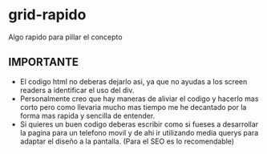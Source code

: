 # grid-rapido
Algo rapido para pillar el concepto


## IMPORTANTE

* El codigo html no deberas dejarlo asi, ya que no ayudas a los screen readers a identificar el uso del div.
* Personalmente creo que hay maneras de aliviar el codigo y hacerlo mas corto pero como llevaria mucho mas tiempo me he decantado por la forma mas rapida y sencilla de entender.
* Si quieres un buen codigo deberas escribir como si fueses a desarrollar la pagina para un telefono movil y de ahi ir utilizando media querys para adaptar el diseño a la pantalla. (Para el SEO es lo recomendable)


